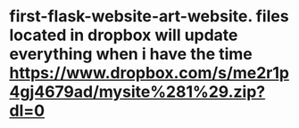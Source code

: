 # first-flask-website-art-website. files located in dropbox will update everything when i have the time https://www.dropbox.com/s/me2r1p4gj4679ad/mysite%281%29.zip?dl=0
